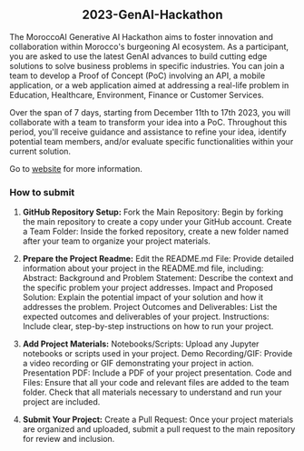 <h2 align='center'> 2023-GenAI-Hackathon </h2>

The MoroccoAI Generative AI Hackathon aims to foster innovation and collaboration within Morocco's burgeoning AI ecosystem. As a participant, you are asked to use the latest GenAI advances to build cutting edge solutions to solve business problems in specific industries. You can join a team to develop a Proof of Concept (PoC) involving an API, a mobile application, or a web application aimed at addressing a real-life problem in Education, Healthcare, Environment, Finance or Customer Services.

Over the span of 7 days, starting from December 11th to 17th 2023, you will collaborate with a team to transform your idea into a PoC. Throughout this period, you'll receive guidance and assistance to refine your idea, identify potential team members, and/or evaluate specific functionalities within your current solution.

Go to [website](https://morocco.ai/events/conferences/MoroccoAI-Conference-2023/pages/hackathon.html) for more information.


### How to submit 

1. **GitHub Repository Setup:**
    Fork the Main Repository: Begin by forking the main repository to create a copy under your GitHub account.
    Create a Team Folder: Inside the forked repository, create a new folder named after your team to organize your project materials.

2. **Prepare the Project Readme:**
    Edit the README.md File: Provide detailed information about your project in the README.md file, including:
        Abstract:
            Background and Problem Statement: Describe the context and the specific problem your project addresses.
            Impact and Proposed Solution: Explain the potential impact of your solution and how it addresses the problem.
            Project Outcomes and Deliverables: List the expected outcomes and deliverables of your project.
        Instructions: Include clear, step-by-step instructions on how to run your project.

3. **Add Project Materials:**
    Notebooks/Scripts: Upload any Jupyter notebooks or scripts used in your project.
    Demo Recording/GIF: Provide a video recording or GIF demonstrating your project in action.
    Presentation PDF: Include a PDF of your project presentation.
    Code and Files: Ensure that all your code and relevant files are added to the team folder. Check that all materials necessary to understand and run your project are included.

4. **Submit Your Project:**
    Create a Pull Request: Once your project materials are organized and uploaded, submit a pull request to the main repository for review and inclusion.
